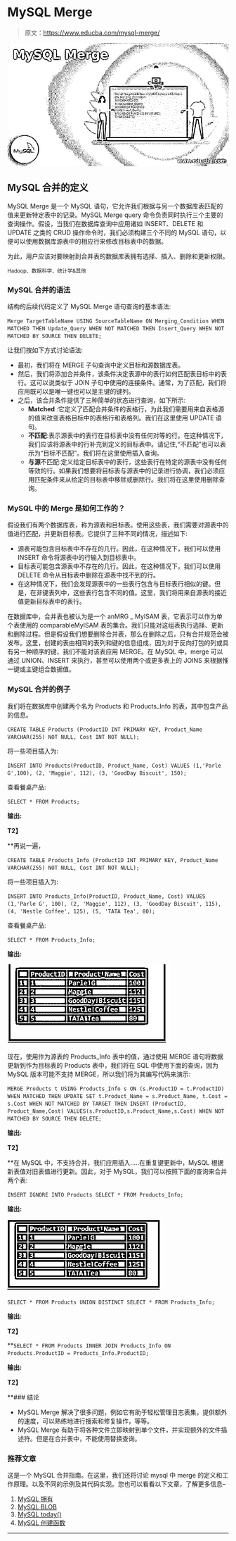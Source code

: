 # MySQL Merge

> 原文：<https://www.educba.com/mysql-merge/>

![MySQL Merge](img/c54569e8843389d6463184fa75e2b4e8.png)



## MySQL 合并的定义

MySQL Merge 是一个 MySQL 语句，它允许我们根据与另一个数据库表匹配的值来更新特定表中的记录。MySQL Merge query 命令负责同时执行三个主要的查询操作。假设，当我们在数据库查询中应用诸如 INSERT、DELETE 和 UPDATE 之类的 CRUD 操作命令时，我们必须构建三个不同的 MySQL 语句，以便可以使用数据库源表中的相应行来修改目标表中的数据。

为此，用户应该对要映射到合并表的数据库表拥有选择、插入、删除和更新权限。

<small>Hadoop、数据科学、统计学&其他</small>

### MySQL 合并的语法

结构的后续代码定义了 MySQL Merge 语句查询的基本语法:

`Merge TargetTableName USING SourceTableName
ON Merging_Condition
WHEN MATCHED
THEN Update_Query
WHEN NOT MATCHED
THEN Insert_Query
WHEN NOT MATCHED BY SOURCE
THEN DELETE;`

让我们按如下方式讨论语法:

*   最初，我们将在 MERGE 子句查询中定义目标和源数据库表。
*   然后，我们将添加合并条件，该条件决定表源中的表行如何匹配表目标中的表行。这可以说类似于 JOIN 子句中使用的连接条件。通常，为了匹配，我们将应用既可以是唯一键也可以是主键的键列。
*   之后，该合并条件提供了三种简单的状态进行查询，如下所示:
    *   **Matched** :它定义了匹配合并条件的表格行，为此我们需要用来自表格源的值来改变表格目标中的表格行和表格列。我们在这里使用 UPDATE 语句。
    *   **不匹配**:表示源表中的表行在目标表中没有任何对等的行。在这种情况下，我们应该将源表中的行补充到定义的目标表中。请记住,“不匹配”也可以表示为“目标不匹配”。我们将在这里使用插入查询。
    *   **与源**不匹配:定义给定目标表中的表行，这些表行在特定的源表中没有任何等效的行。如果我们想要将目标表与源表中的记录进行协调，我们必须应用匹配条件来从给定的目标表中移除或删除行。我们将在这里使用删除查询。

### MySQL 中的 Merge 是如何工作的？

假设我们有两个数据库表，称为源表和目标表。使用这些表，我们需要对源表中的值进行匹配，并更新目标表。它提供了三种不同的情况，描述如下:

*   源表可能包含目标表中不存在的几行。因此，在这种情况下，我们可以使用 INSERT 命令将源表中的行输入到目标表中。
*   目标表可能包含源表中不存在的几行。因此，在这种情况下，我们可以使用 DELETE 命令从目标表中删除在源表中找不到的行。
*   在这种情况下，我们会发现源表中的一些表行包含与目标表行相似的键。但是，在非键表列中，这些表行包含不同的值。这里，我们将用来自源表的接近值更新目标表中的表行。

在数据库中，合并表也被认为是一个 anMRG _ MyISAM 表，它表示可以作为单个表使用的 comparableMyISAM 表的集合。我们只能对这组表执行选择、更新和删除过程。但是假设我们想要删除合并表，那么在删除之后，只有合并规范会被发布。这里，创建的表由相同的表列和键的信息组成，因为对于反向打包的列或具有另一种顺序的键，我们不能对该表应用 MERGE。在 MySQL 中，merge 可以通过 UNION、INSERT 来执行，甚至可以使用两个或更多表上的 JOINS 来根据惟一键或主键组合数据值。

### MySQL 合并的例子

我们将在数据库中创建两个名为 Products 和 Products_Info 的表，其中包含产品的信息。

`CREATE TABLE Products (ProductID INT PRIMARY KEY, Product_Name VARCHAR(255) NOT NULL, Cost INT NOT NULL);`

将一些项目插入为:

`INSERT INTO Products(ProductID, Product_Name, Cost) VALUES
(1,'Parle G',100),
(2, 'Maggie', 112),
(3, 'GoodDay Biscuit', 150);`

查看餐桌产品:

`SELECT * FROM Products;`

**输出:**

**T2】**



 **再说一遍，

`CREATE TABLE Products_Info (ProductID INT PRIMARY KEY, Product_Name VARCHAR(255) NOT NULL, Cost INT NOT NULL);`

将一些项目插入为:

`INSERT INTO Products_Info(ProductID, Product_Name, Cost) VALUES
(1,'Parle G', 100),
(2, 'Maggie', 112),
(3, 'GoodDay Biscuit', 115),
(4, 'Nestle Coffee', 125),
(5, 'TATA Tea', 80);`

查看餐桌产品:

`SELECT * FROM Products_Info;`

**输出:**

![MySQL Merge-1.2](img/9ac5b48526baac176cd22b80b284c144.png)



现在，使用作为源表的 Products_Info 表中的值，通过使用 MERGE 语句将数据更新到作为目标表的 Products 表中，我们将在 SQL 中使用下面的查询，因为 MySQL 版本可能不支持 MERGE，所以我们将为其编写代码来演示:

`MERGE Products t
USING Products_Info s
ON (s.ProductID = t.ProductID)
WHEN MATCHED
THEN UPDATE SET
t.Product_Name = s.Product_Name,
t.Cost = s.Cost
WHEN NOT MATCHED BY TARGET
THEN INSERT (ProductID, Product_Name,Cost)
VALUES(s.ProductID,s.Product_Name,s.Cost)
WHEN NOT MATCHED BY SOURCE
THEN DELETE;`

**输出:**

**T2】**



 **在 MySQL 中，不支持合并，我们应用插入…..在重复键更新中，MySQL 根据新表值对旧表值进行更新。因此，对于 MySQL，我们可以按照下面的查询来合并两个表:

`INSERT IGNORE INTO Products SELECT * FROM Products_Info;`

**输出:**

![MySQL Merge-1.4](img/9da1894fea25a01d077f5c989ad2c8fc.png)



`SELECT * FROM Products UNION DISTINCT SELECT * FROM Products_Info;`

**输出:**

**T2】**



 **`SELECT * FROM Products INNER JOIN Products_Info ON Products.ProductID = Products_Info.ProductID;`

**输出:**

**T2】**



 **### 结论

*   MySQL Merge 解决了很多问题，例如它有助于轻松管理日志表集，提供额外的速度，可以熟练地进行搜索和修复操作，等等。
*   MySQL Merge 有助于将各种文件立即映射到单个文件，并实现额外的文件描述符。但是在合并表中，不能使用替换查询。

### 推荐文章

这是一个 MySQL 合并指南。在这里，我们还将讨论 mysql 中 merge 的定义和工作原理。以及不同的示例及其代码实现。您也可以看看以下文章，了解更多信息–

1.  [MySQL 拥有](https://www.educba.com/mysql-having/)
2.  [MySQL BLOB](https://www.educba.com/mysql-blob/)
3.  [MySQL today()](https://www.educba.com/mysql-today/)
4.  [MySQL 创建函数](https://www.educba.com/mysql-create-function/)





********